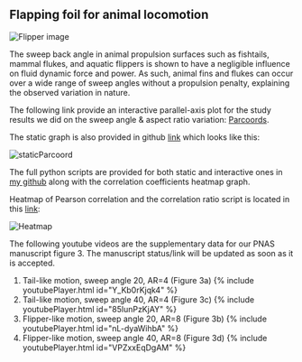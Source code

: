 ## Flapping foil for animal locomotion

![Flipper image](https://andhini.github.io/Flapping-foils/flipper.png)

The sweep back angle in animal propulsion surfaces such as fishtails, mammal flukes, and aquatic flippers is shown to have a negligible influence on fluid dynamic force and power. As such, animal fins and flukes can occur over a wide range of sweep angles without a propulsion penalty, explaining the observed variation in nature.

The following link provide an interactive parallel-axis plot for the study results we did on the sweep angle & aspect ratio variation: [Parcoords](https://andhini.github.io/Flapping-foils/Parallel-Coordinate_SweepAngle/parallel_plotly.html). 

The static graph is also provided in github [link](https://andhini.github.io/Flapping-foils/Parallel-Coordinate_SweepAngle/ParallelPlot_MatplotlibVersion.png) which looks like this:

![staticParcoord](https://andhini.github.io/Flapping-foils/Parallel-Coordinate_SweepAngle/ParallelPlot_MatplotlibVersion.png)

The full python scripts are provided for both static and interactive ones in [my github](https://github.com/andhini/Flapping-foils/tree/master/Parallel-Coordinate_SweepAngle) along with the correlation coefficients heatmap graph.

Heatmap of Pearson correlation and the correlation ratio script is located in this [link](https://github.com/andhini/Flapping-foils/tree/master/Heatmap_correlation):

![Heatmap](https://andhini.github.io/Flapping-foils/Heatmap_correlation/Heatmap_Correlation.png)

The following youtube videos are the supplementary data for our PNAS manuscript figure 3. The manuscript status/link will be updated as soon as it is accepted. 

1. Tail-like motion, sweep angle 20, AR=4 (Figure 3a)
{% include youtubePlayer.html id="Y_Kb0rKjqk4" %}
2. Tail-like motion, sweep angle 40, AR=4 (Figure 3c)
{% include youtubePlayer.html id="85lunPzKjAY" %}
3. Flipper-like motion, sweep angle 20, AR=8 (Figure 3b)
{% include youtubePlayer.html id="nL-dyaWihbA" %}
4. Flipper-like motion, sweep angle 40, AR=8 (Figure 3d)
{% include youtubePlayer.html id="VPZxxEqDgAM" %}
